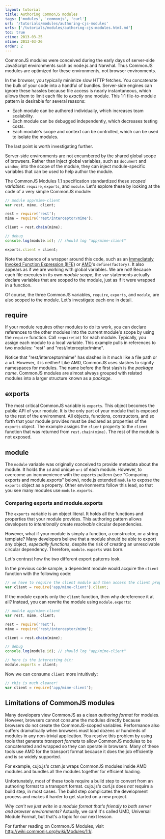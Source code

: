 ```yaml
---
layout: tutorial
title: Authoring CommonJS modules
tags: ['modules', 'commonjs', 'curl']
url: '/tutorials/modules/authoring-cjs-modules'
urls: ['/tutorials/modules/authoring-cjs-modules.html.md']
toc: true
ctime: 2013-03-25
mtime: 2013-03-26
order: 2
---
```


CommonJS modules were conceived during the early days of server-side JavaScript environments such as node.js and Narwhal.  Thus CommonJS modules are optimized for these environments, not browser environments.

In the browser, you typically minimize slow HTTP fetches.  You concatenate the bulk of your code into a handful of bundles.  Server-side engines can ignore these hassles because file access is nearly instantaneous, which allows them to limit each file to *exactly* one module.  This 1:1 file-to-module pattern is desirable for several reasons:

* Each module can be authored individually, which increases team scalability.
* Each module can be debugged independently, which decreases testing costs.
* Each module's scope and context can be controlled, which can be used to isolate the modules.

The last point is worth investigating further.  

Server-side environments are not encumbered by the shared global scope of browsers.  Rather than inject global variables, such as `document` and `window`, into the scope of the module, they can inject module-specific variables that can be used to help author the module.  

The CommonJS Modules 1.1 specification standardized these *scoped variables*: `require`, `exports`, and `module`.  Let's explore these by looking at the code of a very simple CommonJS module:

```js
// module app/mime-client
var rest, mime, client;

rest = require('rest');
mime = require('rest/interceptor/mime');

client = rest.chain(mime);

// debug
console.log(module.id); // should log "app/mime-client"

exports.client = client;
```

Note the absence of a wrapper around this code, such as an [Immediately Invoked Function Expression (IIFE)](http://benalman.com/news/2010/11/immediately-invoked-function-expression/) or [AMD](./authoring-amd-modules.html.md)'s `define(factory)`.  It also appears as if we are working with global variables.  We are not!  Because each file executes in its own *module scope*, the `var` statements actually declare variables that are scoped to the module, just as if it were wrapped in a function.  

Of course, the three CommonJS variables, `require`, `exports`, and `module`, are also scoped to the module.  Let's investigate each one in detail.

## require

If your module requires other modules to do its work, you can declare references to the other modules into the current module's scope by using the `require` function.  Call `require(id)` for each module.  Typically, you assign each module to a local variable.  This example pulls in references to two modules: "rest" and "rest/interceptor/mime".  

Notice that "rest/interceptor/mime" has slashes in it much like a file path or a url.  However, it is neither!  Like AMD, CommonJS uses slashes to signify namespaces for modules.  The name before the first slash is the *package name*.  CommonJS modules are almost always grouped with related modules into a larger structure known as a *package*.  

## exports

The most critical CommonJS variable is `exports`.  This object becomes the public API of your module.  It is the only part of your module that is exposed to the rest of the environment.  All objects, functions, constructors, and so forth that your module provides must be declared as properties of the `exports` object.  The example assigns the `client` property to the `client` function that was returned from `rest.chain(mime)`.  The rest of the module is not exposed.

## module

The `module` variable was originally conceived to provide metadata about the module.  It holds the `id` and unique `uri` of each module.  However, to overcome an inconvenience with the `exports` pattern (see "Comparing exports and module.exports" below), node.js extended `module` to expose the `exports` object as a property.  Other environments follow this lead, so that you see many modules use `module.exports`.

### Comparing exports and module.exports

The `exports` variable is an object literal.  It holds all the functions and properties that your module provides.  This authoring pattern allows developers to *intentionally* create *resolvable* circular dependencies.  

However, what if your module is simply a function, a constructor, or a string template?  Many developers believe that a module should be able to export any object, *especially functions*, despite the risk of creating an unresolvable circular dependency.  Therefore, `module.exports` was born.

Let's contrast how the two different export patterns look. 

In the previous code sample, a dependent module would acquire the `client` function with the following code:

```js
// we have to require the client module and then access the client property
var client = require('app/mime-client').client;
```

If the module exports only the `client` function, then why dereference it at all?  Instead, you can rewrite the module using `module.exports`:

```js
// module app/mime-client
var rest, mime, client;

rest = require('rest');
mime = require('rest/interceptor/mime');

client = rest.chain(mime);

// debug
console.log(module.id); // should log "app/mime-client"

// here is the interesting bit:
module.exports = client;
```

Now we can consume `client` more intuitively:

```js
// this is much cleaner!
var client = require('app/mime-client');
```

## Limitations of CommonJS modules

Many developers view CommonJS as a clean *authoring format* for modules.  However, browsers cannot consume the modules directly because browsers do not create the CommonJS-scoped variables.  Performance also suffers dramatically when browsers must load dozens or hundreds of modules in any non-trivial application.  You resolve this problem by using tools that generate *transport formats* to allow CommonJS modules to be concatenated and wrapped so they can operate in browsers.  Many of these tools use AMD for the transport format because it does the job efficiently and is so widely supported.

For example, cujo.js's cram.js wraps CommonJS modules inside AMD modules and bundles all the modules together for efficient loading.

Unfortunately, most of these tools require a build step to convert from an authoring format to a transport format.  cujo.js's curl.js does *not* require a build step, in most cases.  The build step complicates the development process and makes it harder to get started on a new project.

*Why can't we just write in a module format that's friendly to both server and browser environments?*  Actually, we can!  It's called UMD, Universal Module Format, but that's a topic for our next lesson.

For further reading on CommonJS Modules, visit http://wiki.commonjs.org/wiki/Modules/1.1/.
